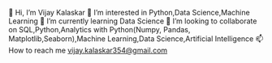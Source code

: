 👋 Hi, I’m Vijay Kalaskar
👀 I’m interested in Python,Data Science,Machine Learning
🌱 I’m currently learning Data Science
💞️ I’m looking to collaborate on SQL,Python,Analytics with Python(Numpy, Pandas, Matplotlib,Seaborn),Machine Learning,Data Science,Artificial Intelligence
📫 How to reach me vijay.kalaskar354@gmail.com
